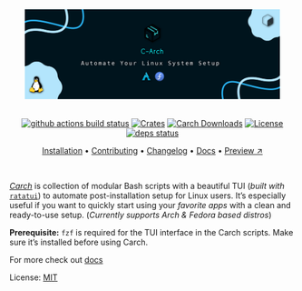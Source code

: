 <div align="center">

<img src="https://raw.githubusercontent.com/harilvfs/assets/refs/heads/main/carch/carch.jpg" width="450"/>

</div>

<br>

<div align="center">

[![github actions build status][check]][check-link] [![Crates][crates]][crates-link] [![Carch Downloads][downloads]][downloads-link] [![License][license]][license-link] \
[![deps status][deps-badge]][deps]

[Installation](https://carch.chalisehari.com.np/getting-started/installation) • 
[Contributing](https://carch.chalisehari.com.np/project/contributing) • 
[Changelog](https://github.com/harilvfs/carch/blob/main/CHANGELOG.md) • 
[Docs](https://carch.chalisehari.com.np) •
[Preview ↗](https://raw.githubusercontent.com/harilvfs/carch/refs/heads/main/.github/preview.gif)

</div>

<br>

*[Carch](https://carch.chalisehari.com.np)* is collection of modular Bash scripts with a beautiful TUI (*built with* [`ratatui`](https://github.com/ratatui-org/ratatui)) to automate post-installation setup for Linux users.
It’s especially useful if you want to quickly start using your *favorite apps* with a clean and ready-to-use setup. (*Currently supports Arch & Fedora based distros*)

**Prerequisite:** `fzf` is required for the TUI interface in the Carch scripts. Make sure it’s installed before using Carch.

For more check out [docs](https://carch.chalisehari.com.np)

License: [MIT](https://github.com/harilvfs/carch/blob/main/LICENSE)

[check]: https://img.shields.io/github/actions/workflow/status/harilvfs/carch/ci.yml?branch=main&style=flat&color=1c1c29&labelColor=black&logo=github&logoColor=white
[check-link]: https://github.com/harilvfs/carch/actions/workflows/ci.yml

[issues]: https://img.shields.io/github/issues/harilvfs/carch?style=flat&color=1c1c29&logoColor=white&labelColor=black&logo=github
[issues-link]: https://github.com/harilvfs/carch/issues

[prs]: https://img.shields.io/github/issues-pr/harilvfs/carch?style=flat&color=1c1c29&logoColor=white&labelColor=black&logo=github
[pr-links]: https://github.com/harilvfs/carch/pulls

[last-commit]:https://img.shields.io/github/last-commit/harilvfs/carch?style=flat&logo=github&color=1c1c29&logoColor=white&labelColor=black
[last-commit-link]: https://github.com/harilvfs/carch/commits/main/

[star]: https://img.shields.io/github/stars/harilvfs/carch?style=flat&logo=apachespark&color=1c1c29&logoColor=white&labelColor=black
[star-link]: https://github.com/harilvfs/carch/stargazers

[fork]: https://img.shields.io/github/forks/harilvfs/carch?style=flat&color=1c1c29&logoColor=white&labelColor=black&logo=github
[fork-link]: https://github.com/harilvfs/carch/fork

[downloads]: https://img.shields.io/github/downloads/harilvfs/carch/total?style=flat&color=1c1c29&logoColor=white&labelColor=black&logo=github
[downloads-link]: https://github.com/harilvfs/carch/releases/latest

[crates]: https://img.shields.io/crates/v/carch?style=flat&logo=rust&color=1c1c29&logoColor=white&labelColor=black
[crates-link]: https://crates.io/crates/carch

[discord]: https://img.shields.io/discord/757266205408100413.svg?label=Discord&logo=Discord&style=flat&color=1c1c29&logoColor=white&labelColor=black
[discord-link]: https://discord.com/invite/8NJWstnUHd

[deps-badge]: https://deps.rs/repo/github/harilvfs/carch/status.svg?path=%2F&subject=deps%3Acore&style=flat
[deps]: https://deps.rs/repo/github/harilvfs/carch?path=%2F

[telegram]: https://img.shields.io/badge/Telegram-carchx-1c1c29?style=flat&labelColor=black&logo=telegram&logoColor=white
[telegram-link]: https://t.me/carchx

[license]: https://img.shields.io/github/license/harilvfs/carch?color=1c1c29&labelColor=black&style=flat&logo=github&logoColor=white
[license-link]: https://github.com/harilvfs/carch/blob/main/LICENSE 
